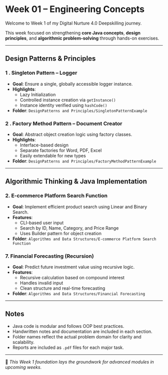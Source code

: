 # Week 01 – Engineering Concepts

Welcome to Week 1 of my Digital Nurture 4.0 Deepskilling journey.  

This week focused on strengthening **core Java concepts**, **design principles**, and **algorithmic problem-solving** through hands-on exercises.

---

## Design Patterns & Principles

### 1️ . Singleton Pattern – Logger
- **Goal**: Ensure a single, globally accessible logger instance.
- **Highlights**:
  - Lazy Initialization
  - Controlled instance creation via `getInstance()`
  - Instance identity verified using `hashCode()`
- **Folder**: `DesignPatterns and Principles/SingletonPatternExample`

### 2️ . Factory Method Pattern – Document Creator
- **Goal**: Abstract object creation logic using factory classes.
- **Highlights**:
  - Interface-based design
  - Separate factories for Word, PDF, Excel
  - Easily extendable for new types
- **Folder**: `DesignPatterns and Principles/FactoryMethodPatternExample`

---

## Algorithmic Thinking & Java Implementation

### 2. E-commerce Platform Search Function
- **Goal**: Implement efficient product search using Linear and Binary Search.
- **Features**:
  - CLI-based user input
  - Search by ID, Name, Category, and Price Range
  - Uses Builder pattern for object creation
- **Folder**: `Algorithms and Data Structures/E-commerce Platform Search Function`

### 7. Financial Forecasting (Recursion)
- **Goal**: Predict future investment value using recursive logic.
- **Features**:
  - Recursive calculation based on compound interest
  - Handles invalid input
  - Clean structure and real-time forecasting
- **Folder**: `Algorithms and Data Structures/Financial Forecasting`

---

##  Notes

- Java code is modular and follows OOP best practices.
- Handwritten notes and documentation are included in each section.
- Folder names reflect the actual problem domain for clarity and scalability.
- Reports are included as `.pdf` files for each major task.

---

🎯 *This Week 1 foundation lays the groundwork for advanced modules in upcoming weeks.*

